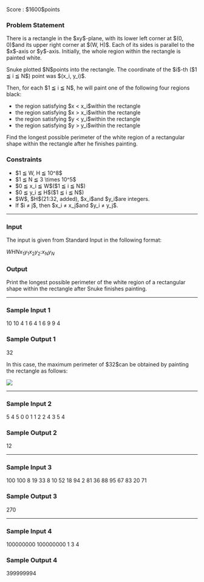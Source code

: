 
<div>

<span>

<span>

<p>
Score : $1600$points
</p>

<div>

<section>

### **Problem Statement**

<p>
There is a rectangle in the $xy$-plane, with its lower left corner at $(0, 0)$and its upper right corner at $(W, H)$. Each of its sides is parallel to the $x$-axis or $y$-axis. Initially, the whole region within the rectangle is painted white.
</p>

<p>
Snuke plotted $N$points into the rectangle. The coordinate of the $i$-th ($1 ≦ i ≦ N$) point was $(x_i, y_i)$.
</p>

<p>
Then, for each $1 ≦ i ≦ N$, he will paint one of the following four regions black:
</p>

<ul>

<li>
the region satisfying $x < x_i$within the rectangle
</li>

<li>
the region satisfying $x > x_i$within the rectangle
</li>

<li>
the region satisfying $y < y_i$within the rectangle
</li>

<li>
the region satisfying $y > y_i$within the rectangle
</li>

</ul>

<p>
Find the longest possible perimeter of the white region of a rectangular shape within the rectangle after he finishes painting.
</p>

</section>

</div>

<div>

<section>

### **Constraints**

<ul>

<li>
$1 ≦ W, H ≦ 10^8$
</li>

<li>
$1 ≦ N ≦ 3 \times 10^5$
</li>

<li>
$0 ≦ x_i ≦ W$($1 ≦ i ≦ N$)
</li>

<li>
$0 ≦ y_i ≦ H$($1 ≦ i ≦ N$)
</li>

<li>
$W$, $H$(21:32, added), $x_i$and $y_i$are integers.
</li>

<li>
If $i ≠ j$, then $x_i ≠ x_j$and $y_i ≠ y_j$.
</li>

</ul>

</section>

</div>

---

<div>

<div>

<section>

### **Input**

<p>
The input is given from Standard Input in the following format:
</p>

<div>

$W$$H$$N$$x_1$$y_1$$x_2$$y_2$$:$$x_N$$y_N$
</div>

</section>

</div>

<div>

<section>

### **Output**

<p>
Print the longest possible perimeter of the white region of a rectangular shape within the rectangle after Snuke finishes painting.
</p>

</section>

</div>

</div>

---

<div>

<section>

### **Sample Input 1**

<div>

10 10 4
1 6
4 1
6 9
9 4

</div>

</section>

</div>

<div>

<section>

### **Sample Output 1**

<div>

32

</div>

<p>
In this case, the maximum perimeter of $32$can be obtained by painting the rectangle as follows:
</p>

<div>

<img src="https://atcoder.jp/img/arc063/842bb3939c9721d978d4e122b0bfff55.png">

</img>

</div>

</section>

</div>

---

<div>

<section>

### **Sample Input 2**

<div>

5 4 5
0 0
1 1
2 2
4 3
5 4

</div>

</section>

</div>

<div>

<section>

### **Sample Output 2**

<div>

12

</div>

</section>

</div>

---

<div>

<section>

### **Sample Input 3**

<div>

100 100 8
19 33
8 10
52 18
94 2
81 36
88 95
67 83
20 71

</div>

</section>

</div>

<div>

<section>

### **Sample Output 3**

<div>

270

</div>

</section>

</div>

---

<div>

<section>

### **Sample Input 4**

<div>

100000000 100000000 1
3 4

</div>

</section>

</div>

<div>

<section>

### **Sample Output 4**

<div>

399999994

</div>

</section>

</div>

</span>

</span>

</div>

